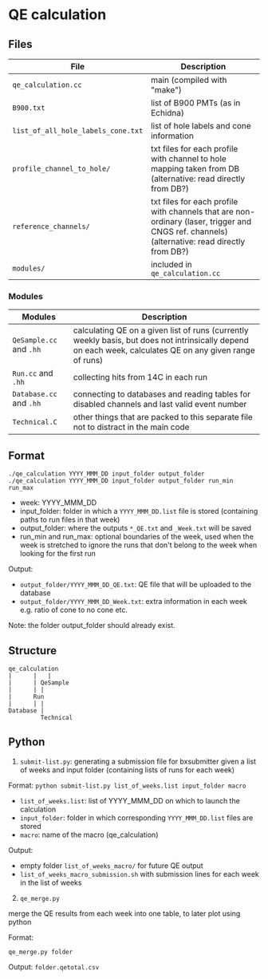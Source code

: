 # QE calculation

## Files

File  | Description
------------- | -------------
```qe_calculation.cc``` | main (compiled with "make")
```B900.txt``` | list of B900 PMTs (as in Echidna)
```list_of_all_hole_labels_cone.txt``` | list of hole labels and cone information
```profile_channel_to_hole/``` | txt files for each profile with channel to hole mapping taken from DB (alternative: read directly from DB?)
```reference_channels/``` | txt files for each profile with channels that are non-ordinary (laser, trigger and CNGS ref. channels) (alternative: read directly from DB?)
```modules/``` | included in ```qe_calculation.cc```

### Modules

Modules  | Description
----------------------- | ----------------
```QeSample.cc``` and ```.hh``` | calculating QE on a given list of runs (currently weekly basis, but does not intrinsically depend on each week, calculates QE on any given range of runs)
```Run.cc``` and ```.hh``` | collecting hits from 14C in each run
```Database.cc``` and ```.hh``` | connecting to databases and reading tables for disabled channels and last valid event number
```Technical.C``` | other things that are packed to this separate file not to distract in the main code

## Format
```
./qe_calculation YYYY_MMM_DD input_folder output_folder
./qe_calculation YYYY_MMM_DD input_folder output_folder run_min run_max
```

- week: YYYY_MMM_DD
- input_folder: folder in which a ```YYYY_MMM_DD.list``` file is stored (containing paths to run files in that week)
- output_folder: where the outputs ```*_QE.txt``` and ```_Week.txt``` will be saved
- run_min and run_max: optional boundaries of the week, used when the week is stretched to ignore the runs that don't belong to the week when looking for the first run

Output:
- ```output_folder/YYYY_MMM_DD_QE.txt```: QE file that will be uploaded to the database
- ```output_folder/YYYY_MMM_DD_Week.txt```: extra information in each week e.g. ratio of cone to no cone etc.

Note: the folder output_folder should already exist.


## Structure

```
qe_calculation
|      |   |
|      | QeSample
|      | |
|      Run
|      | |
Database |
         Technical
```


## Python

1. ```submit-list.py```: generating a submission file for bxsubmitter given a list of weeks and input folder (containing lists of runs for each week)

Format:
``` python submit-list.py list_of_weeks.list input_folder macro ```	
* ```list_of_weeks.list```: list of YYYY_MMM_DD on which to launch the calculation
* ```input_folder```: folder in which corresponding ```YYYY_MMM_DD.list``` files are stored
* ```macro```: name of the macro (qe_calculation)

Output:
* empty folder ```list_of_weeks_macro/``` for future QE output
* ```list_of_weeks_macro_submission.sh``` with submission lines for each week in the list of weeks


2. ```qe_merge.py```

merge the QE results from each week into one table, to later plot using python

Format:

```
qe_merge.py folder
```

Output: ```folder.qetotal.csv```

